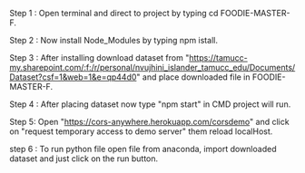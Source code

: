 Step 1 : Open terminal and direct to project by typing cd FOODIE-MASTER-F.

Step 2 : Now install Node_Modules by typing npm istall.

Step 3 : After installing download dataset from "https://tamucc-my.sharepoint.com/:f:/r/personal/nvujhini_islander_tamucc_edu/Documents/Dataset?csf=1&web=1&e=qp44d0" and place downloaded file in FOODIE-MASTER-F.

Step 4 : After placing dataset now type "npm start" in CMD project will run.

Step 5: Open "https://cors-anywhere.herokuapp.com/corsdemo" and click on "request temporary access to demo server" them reload localHost.

step 6 : To run python file open file from anaconda, import downloaded dataset and just click on the run button.

